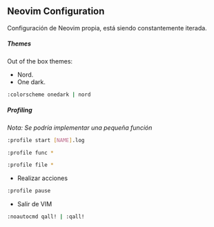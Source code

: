 ## Neovim Configuration

Configuración de Neovim propia, está siendo constantemente iterada.

##### Themes

Out of the box themes:

- Nord.
- One dark.

```bash
:colorscheme onedark | nord
```

##### Profiling

_Nota: Se podría implementar una pequeña función_

```bash
:profile start [NAME].log
```

```bash
:profile func *
```

```bash
:profile file *
```

- Realizar acciones

```bash
:profile pause
```

- Salir de VIM

```bash
:noautocmd qall! | :qall!
```
